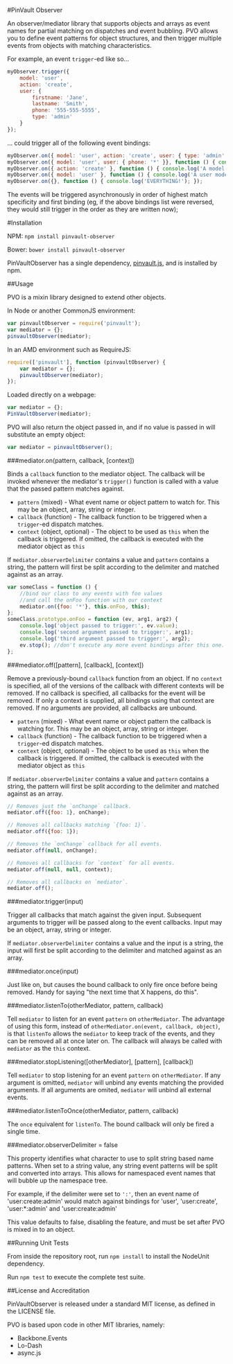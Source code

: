 #PinVault Observer

An observer/mediator library that supports objects and arrays as event names for partial matching on dispatches and event bubbling.  PVO allows you to define event patterns for object structures, and then trigger multiple events from objects with matching characteristics.

For example, an event `trigger`-ed like so...

```js
myObserver.trigger({
    model: 'user',
    action: 'create',
    user: {
        firstname: 'Jane',
        lastname: 'Smith',
        phone: '555-555-5555',
        type: 'admin'
    }
});
```

... could trigger all of the following event bindings:

```js
myObserver.on({ model: 'user', action: 'create', user: { type: 'admin' }}, function () { console.log('A new admin has been created'); });
myObserver.on({ model: 'user', user: { phone: '*' }}, function () { console.log('A user model with a phone number did something.'); });
myObserver.on({ action: 'create' }, function () { console.log('A model was created'); });
myObserver.on({ model: 'user' }, function () { console.log('A user model did something'); })
myObserver.on({}, function () { console.log('EVERYTHING!'); });
```

The events will be triggered asynchronously in order of highest match specificity and first binding (eg, if the above bindings list were reversed, they would still trigger in the order as they are written now);

#Installation

NPM: `npm install pinvault-observer`

Bower: `bower install pinvault-observer`

PinVaultObserver has a single dependency, [pinvault.js](https://github.com/ChiperSoft/PinVault), and is installed by npm.

##Usage

PVO is a mixin library designed to extend other objects.

In Node or another CommonJS environment:

```js
var pinvaultObserver = require('pinvault');
var mediator = {};
pinvaultObserver(mediator);
```

In an AMD environment such as RequireJS:

```js
require(['pinvault'], function (pinvaultObserver) {
	var mediator = {};
	pinvaultObserver(mediator);
});
```

Loaded directly on a webpage:

```js
var mediator = {};
PinVaultObserver(mediator);
```

PVO will also return the object passed in, and if no value is passed in will substitute an empty object:

```js
var mediator = pinvaultObserver();
```


###mediator.on(pattern, callback, [context])

Binds a `callback` function to the mediator object. The callback will be invoked whenever the mediator's `trigger()` function
is called with a value that the passed pattern matches against.

- `pattern` (mixed) - What event name or object pattern to watch for. This may be an object, array, string or integer.
- `callback` (function) - The callback function to be triggered when a `trigger`-ed dispatch matches.
- `context` (object, optional) - The object to be used as `this` when the callback is triggered. If omitted, the callback is executed with the mediator object as `this`

If `mediator.observerDelimiter` contains a value and `pattern` contains a string, the pattern will first be split according to the delimiter and matched against as an array.

```js
var someClass = function () {
    //bind our class to any events with foo values
    //and call the onFoo function with our context
    mediator.on({foo: '*'}, this.onFoo, this);
};
someClass.prototype.onFoo = function (ev, arg1, arg2) {
    console.log('object passed to trigger:', ev.value);
    console.log('second argument passed to trigger:', arg1);
    console.log('third argument passed to trigger:', arg2);
    ev.stop(); //don't execute any more event bindings after this one.
};
```



###mediator.off([pattern], [callback], [context])

Remove a previously-bound `callback` function from an object. If no `context` is specified, all of the versions of the callback with different contexts will be removed. If no callback is specified, all callbacks for the event will be removed. If only a context is supplied, all bindings using that context are removed. If no arguments are provided, all callbacks are unbound.

- `pattern` (mixed) - What event name or object pattern the callback is watching for. This may be an object, array, string or integer.
- `callback` (function) - The callback function to be triggered when a `trigger`-ed dispatch matches.
- `context` (object, optional) - The object to be used as `this` when the callback is triggered. If omitted, the callback is executed with the mediator object as `this`

If `mediator.observerDelimiter` contains a value and `pattern` contains a string, the pattern will first be split according to the delimiter and matched against as an array.

```js
// Removes just the `onChange` callback.
mediator.off({foo: 1}, onChange);

// Removes all callbacks matching `{foo: 1}`.
mediator.off({foo: 1});

// Removes the `onChange` callback for all events.
mediator.off(null, onChange);

// Removes all callbacks for `context` for all events.
mediator.off(null, null, context);

// Removes all callbacks on `mediator`.
mediator.off();
```

###mediator.trigger(input)

Trigger all callbacks that match against the given input. Subsequent arguments to trigger will be passed along to the event callbacks.  Input may be an object, array, string or integer.

If `mediator.observerDelimiter` contains a value and the input is a string, the input will first be split according to the delimiter and matched against as an array.


###mediator.once(input)

Just like on, but causes the bound callback to only fire once before being removed. Handy for saying "the next time that X happens, do this".

###mediator.listenTo(otherMediator, pattern, callback)

Tell `mediator` to listen for an event `pattern` on `otherMediator`. The advantage of using this form, instead of `otherMediator.on(event, callback, object)`, is that `listenTo` allows the `mediator` to keep track of the events, and they can be removed all at once later on. The callback will always be called with `mediator` as the `this` context.

###mediator.stopListening([otherMediator], [pattern], [callback])

Tell `mediator` to stop listening for an event `pattern` on `otherMediator`.  If any argument is omitted, `mediator` will unbind any events matching the provided arguments.  If all arguments are omited, `mediator` will unbind all external events.

###mediator.listenToOnce(otherMediator, pattern, callback)

The `once` equivalent for `listenTo`.  The bound callback will only be fired a single time.


###mediator.observerDelimiter = false

This property identifies what character to use to split string based name patterns.  When set to a string value, any string event patterns will be split and converted into arrays.  This allows for namespaced event names that will bubble up the namespace tree.

For example, if the delimiter were set to `':'`, then an event name of 'user:create:admin' would match against bindings for 'user', 'user:create', 'user:*:admin' and 'user:create:admin'

This value defaults to false, disabling the feature, and must be set after PVO is mixed in to an object.


##Running Unit Tests

From inside the repository root, run `npm install` to install the NodeUnit dependency.

Run `npm test` to execute the complete test suite.

##License and Accreditation

PinVaultObserver is released under a standard MIT license, as defined in the LICENSE file.

PVO is based upon code in other MIT libraries, namely:

- Backbone.Events
- Lo-Dash
- async.js